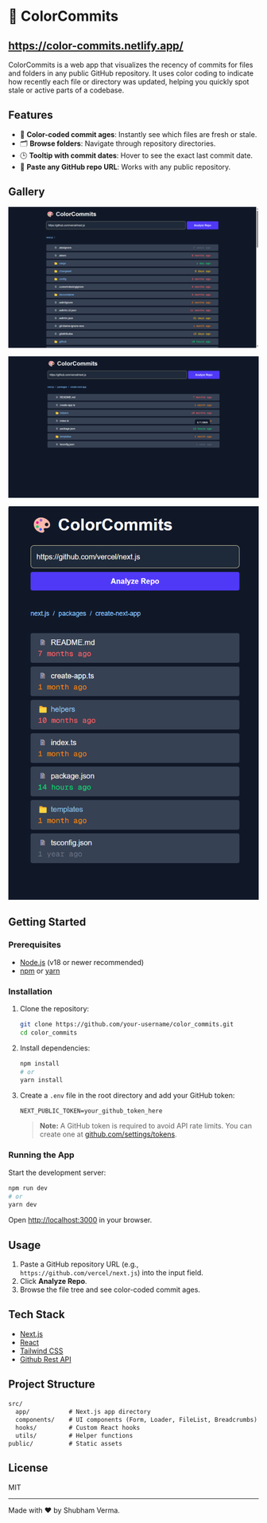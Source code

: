 # 🎨 ColorCommits 

## https://color-commits.netlify.app/

ColorCommits is a web app that visualizes the recency of commits for files and folders in any public GitHub repository. It uses color coding to indicate how recently each file or directory was updated, helping you quickly spot stale or active parts of a codebase.

## Features

- 🌈 **Color-coded commit ages**: Instantly see which files are fresh or stale.
- 🗂️ **Browse folders**: Navigate through repository directories.
- 🕒 **Tooltip with commit dates**: Hover to see the exact last commit date.
- 🔗 **Paste any GitHub repo URL**: Works with any public repository.

## Gallery

![Home page]({FF2259BA-F691-4D6E-BC68-C16BE2370AE7}.png)

![Home page with tooltip]({CE2A9830-8030-4B09-A9EA-0887BBCB48C2}.png)

![Responsive design]({C6B8EEAB-8F73-4BB3-B0B4-B29C5994B0CC}.png)

## Getting Started

### Prerequisites

- [Node.js](https://nodejs.org/) (v18 or newer recommended)
- [npm](https://www.npmjs.com/) or [yarn](https://yarnpkg.com/)

### Installation

1. Clone the repository:
   ```sh
   git clone https://github.com/your-username/color_commits.git
   cd color_commits
   ```

2. Install dependencies:
   ```sh
   npm install
   # or
   yarn install
   ```

3. Create a `.env` file in the root directory and add your GitHub token:
   ```
   NEXT_PUBLIC_TOKEN=your_github_token_here
   ```
   > **Note:** A GitHub token is required to avoid API rate limits. You can create one at [github.com/settings/tokens](https://github.com/settings/tokens).

### Running the App

Start the development server:

```sh
npm run dev
# or
yarn dev
```

Open [http://localhost:3000](http://localhost:3000) in your browser.

## Usage

1. Paste a GitHub repository URL (e.g., `https://github.com/vercel/next.js`) into the input field.
2. Click **Analyze Repo**.
3. Browse the file tree and see color-coded commit ages.

## Tech Stack

- [Next.js](https://nextjs.org/)
- [React](https://react.dev/)
- [Tailwind CSS](https://tailwindcss.com/)
- [Github Rest API](https://docs.github.com/en/rest)

## Project Structure

```
src/
  app/           # Next.js app directory
  components/    # UI components (Form, Loader, FileList, Breadcrumbs)
  hooks/         # Custom React hooks
  utils/         # Helper functions
public/          # Static assets
```

## License

MIT

---

Made with ❤️ by Shubham Verma.